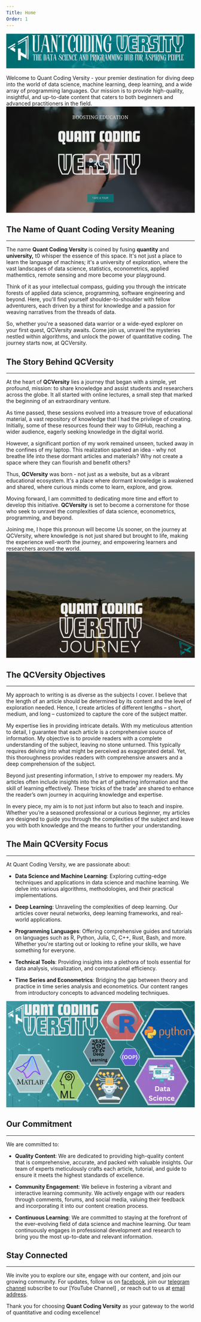 ```yaml
---
Title: Home
Order: 1
---
```



![QCVersity Name](../images/qcversity2.png)

Welcome to Quant Coding Versity - your premier destination for diving deep into the world of data science, machine learning, deep learning, and a wide array of programming languages. Our mission is to provide high-quality, insightful, and up-to-date content that caters to both beginners and advanced practitioners in the field. ![QCVersity home](../images/qcvHome.png)

## The Name of Quant Coding Versity Meaning
-------------------------------------------

The name **Quant Coding Versity** is coined by fusing **quantity** and **university,** t0 whisper the essence of this space. It's not just a place to learn the language of machines; it's a university of exploration, where the vast landscapes of data science, statistics, econometrics, applied mathemtics, remote sensing and more become your playground.

Think of it as your intellectual compass, guiding you through the intricate forests of applied data science, programming, software engineering and beyond. Here, you'll find yourself shoulder-to-shoulder with fellow adventurers, each driven by a thirst for knowledge and a passion for weaving narratives from the threads of data.

So, whether you're a seasoned data warrior or a wide-eyed explorer on your first quest, QCVersity awaits. Come join us, unravel the mysteries nestled within algorithms, and unlock the power of quantitative coding. The journey starts now, at QCVersity.


## The Story Behind QCVersity
-----------------------------

At the heart of **QCVersity** lies a journey that began with a simple, yet profound, mission: to share knowledge and assist students and researchers across the globe. It all started with online lectures, a small step that marked the beginning of an extraordinary venture.

As time passed, these sessions evolved into a treasure trove of educational material, a vast repository of knowledge that I had the privilege of creating. Initially, some of these resources found their way to GitHub, reaching a wider audience, eagerly seeking knowledge in the digital world.

However, a significant portion of my work remained unseen, tucked away in the confines of my laptop. This realization sparked an idea - why not breathe life into these dormant articles and materials? Why not create a space where they can flourish and benefit others?

Thus, **QCVersity** was born - not just as a website, but as a vibrant educational ecosystem. It's a place where dormant knowledge is awakened and shared, where curious minds come to learn, explore, and grow.

Moving forward, I am committed to dedicating more time and effort to develop this initiative. **QCVersity** is set to become a cornerstone for those who seek to unravel the complexities of data science, econometrics, programming, and beyond.

Joining me, I hope this pronoun will become Us sooner, on the journey at QCVersity, where knowledge is not just shared but brought to life, making the experience well-worth the journey, and empowering learners and researchers around the world. 
![QCVersity story](../images/qcvstory.png)

## The QCVersity Objectives
---------------------------

My approach to writing is as diverse as the subjects I cover. I believe that the length of an article should be determined by its content and the level of exploration needed. Hence, I create articles of different lengths – short, medium, and long – customized to capture the core of the subject matter.

My expertise lies in providing intricate details. With my meticulous attention to detail, I guarantee that each article is a comprehensive source of information. My objective is to provide readers with a complete understanding of the subject, leaving no stone unturned. This typically requires delving into what might be perceived as exaggerated detail. Yet, this thoroughness provides readers with comprehensive answers and a deep comprehension of the subject.

Beyond just presenting information, I strive to empower my readers. My articles often include insights into the art of gathering information and the skill of learning effectively. These ‘tricks of the trade’ are shared to enhance the reader’s own journey in acquiring knowledge and expertise.

In every piece, my aim is to not just inform but also to teach and inspire. Whether you’re a seasoned professional or a curious beginner, my articles are designed to guide you through the complexities of the subject and leave you with both knowledge and the means to further your understanding.

## The Main QCVersity Focus
--------------------------

At Quant Coding Versity, we are passionate about:

- **Data Science and Machine Learning**: Exploring cutting-edge techniques and applications in data science and machine learning. We delve into various algorithms, methodologies, and their practical implementations.

- **Deep Learning**: Unraveling the complexities of deep learning. Our articles cover neural networks, deep learning frameworks, and real-world applications.

- **Programming Languages**: Offering comprehensive guides and tutorials on languages such as R, Python, Julia, C, C++, Rust, Bash, and more. Whether you're starting out or looking to refine your skills, we have something for everyone.

- **Technical Tools**: Providing insights into a plethora of tools essential for data analysis, visualization, and computational efficiency.

- **Time Series and Econometrics**: Bridging the gap between theory and practice in time series analysis and econometrics. Our content ranges from introductory concepts to advanced modeling techniques.

![QCVersity topics](../images/qcvtopics.png)

## Our Commitment
-----------------

We are committed to:

- **Quality Content**: We are dedicated to providing high-quality content that is comprehensive, accurate, and packed with valuable insights. Our team of experts meticulously crafts each article, tutorial, and guide to ensure it meets the highest standards of excellence.

- **Community Engagement**: We believe in fostering a vibrant and interactive learning community. We actively engage with our readers through comments, forums, and social media, valuing their feedback and incorporating it into our content creation process.

- **Continuous Learning**: We are committed to staying at the forefront of the ever-evolving field of data science and machine learning. Our team continuously engages in professional development and research to bring you the most up-to-date and relevant information.


## Stay Connected
-----------------
We invite you to explore our site, engage with our content, and join our growing community. For updates, follow us on [facebook](https://www.facebook.com/drsaadlaouadi), join our [telegram channel](https://t.me/+3nlC1pP56uYzMmE0) subscribe to our [YouTube Channel] , or reach out to us at [email address](QuantCodingVersty).


Thank you for choosing **Quant Coding Versity** as your gateway to the world of quantitative and coding excellence!
